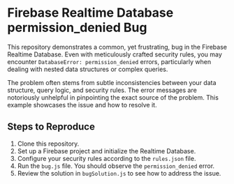# Firebase Realtime Database permission_denied Bug

This repository demonstrates a common, yet frustrating, bug in the Firebase Realtime Database.  Even with meticulously crafted security rules, you may encounter `DatabaseError: permission_denied` errors, particularly when dealing with nested data structures or complex queries.

The problem often stems from subtle inconsistencies between your data structure, query logic, and security rules. The error messages are notoriously unhelpful in pinpointing the exact source of the problem.  This example showcases the issue and how to resolve it.

## Steps to Reproduce

1. Clone this repository.
2. Set up a Firebase project and initialize the Realtime Database.
3. Configure your security rules according to the `rules.json` file.
4. Run the `bug.js` file. You should observe the `permission_denied` error.
5. Review the solution in `bugSolution.js` to see how to address the issue.